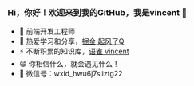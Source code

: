 ### Hi，你好！欢迎来到我的GitHub，我是vincent 👋

- 🔭 前端开发工程师
- 🌱 热爱学习和分享，<a href="https://juejin.cn/user/4054654615555854/posts" target="_blank">掘金 起风了Q</a>
- ⚡ 不断积累的知识库，<a href="https://www.yuque.com/v-vincent" target="_blank">语雀 vincent</a>
- 😄 你相信什么，就会遇见什么！
- 💬 微信号：wxid_hwu6j7sliztg22
<!--
**V-vincent/V-vincent** is a ✨ _special_ ✨ repository because its `README.md` (this file) appears on your GitHub profile.

Here are some ideas to get you started:

- 🔭 I’m currently working on ...
- 🌱 I’m currently learning ...
- 👯 I’m looking to collaborate on ...
- 🤔 I’m looking for help with ...
- 💬 Ask me about ...
- 📫 How to reach me: ...
- 😄 Pronouns: ...
- ⚡ Fun fact: ...
-->
